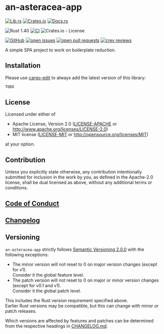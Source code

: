 # an-asteracea-app

[![Lib.rs](https://img.shields.io/badge/Lib.rs-*-84f)](https://lib.rs/crates/an-asteracea-app)
[![Crates.io](https://img.shields.io/crates/v/an-asteracea-app)](https://crates.io/crates/an-asteracea-app)
[![Docs.rs](https://docs.rs/an-asteracea-app/badge.svg)](https://docs.rs/crates/an-asteracea-app)

![Rust 1.40](https://img.shields.io/static/v1?logo=Rust&label=&message=1.40&color=grey)
[![CI](https://github.com/Tamschi/an-asteracea-app/workflows/CI/badge.svg?branch=develop)](https://github.com/Tamschi/an-asteracea-app/actions?query=workflow%3ACI+branch%3Adevelop)
![Crates.io - License](https://img.shields.io/crates/l/an-asteracea-app/0.0.1)

[![GitHub](https://img.shields.io/static/v1?logo=GitHub&label=&message=%20&color=grey)](https://github.com/Tamschi/an-asteracea-app)
[![open issues](https://img.shields.io/github/issues-raw/Tamschi/an-asteracea-app)](https://github.com/Tamschi/an-asteracea-app/issues)
[![open pull requests](https://img.shields.io/github/issues-pr-raw/Tamschi/an-asteracea-app)](https://github.com/Tamschi/an-asteracea-app/pulls)
[![crev reviews](https://web.crev.dev/rust-reviews/badge/crev_count/an-asteracea-app.svg)](https://web.crev.dev/rust-reviews/crate/an-asteracea-app/)

A simple SPA project to work on boilerplate reduction.

## Installation

Please use [cargo-edit](https://crates.io/crates/cargo-edit) to always add the latest version of this library:

```cmd
TODO
```

## License

Licensed under either of

* Apache License, Version 2.0
   ([LICENSE-APACHE](LICENSE-APACHE) or <http://www.apache.org/licenses/LICENSE-2.0>)
* MIT license
   ([LICENSE-MIT](LICENSE-MIT) or <http://opensource.org/licenses/MIT>)

at your option.

## Contribution

Unless you explicitly state otherwise, any contribution intentionally submitted
for inclusion in the work by you, as defined in the Apache-2.0 license, shall be
dual licensed as above, without any additional terms or conditions.

## [Code of Conduct](CODE_OF_CONDUCT.md)

## [Changelog](CHANGELOG.md)

## Versioning

`an-asteracea-app` strictly follows [Semantic Versioning 2.0.0](https://semver.org/spec/v2.0.0.html) with the following exceptions:

* The minor version will not reset to 0 on major version changes (except for v1).  
Consider it the global feature level.
* The patch version will not reset to 0 on major or minor version changes (except for v0.1 and v1).  
Consider it the global patch level.

This includes the Rust version requirement specified above.  
Earlier Rust versions may be compatible, but this can change with minor or patch releases.

Which versions are affected by features and patches can be determined from the respective headings in [CHANGELOG.md](CHANGELOG.md).
